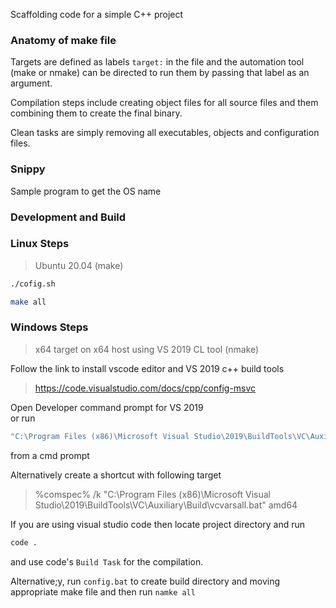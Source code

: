 Scaffolding code for a simple C++ project

### Anatomy of make file

Targets are defined as labels `target:` in the file and the automation tool (make or nmake) can be directed to run them by passing that label as an argument.

Compilation steps include creating object files for all source files and them combining them to create the final binary.

Clean tasks are simply removing all executables, objects and configuration files.

### Snippy

Sample program to get the OS name

### Development and Build

### Linux Steps
 
> Ubuntu 20.04 (make)

```sh
./cofig.sh

make all
```

### Windows Steps

> x64 target on x64 host using VS 2019 CL tool (nmake)

Follow the link to install vscode editor and VS 2019 c++ build tools
> https://code.visualstudio.com/docs/cpp/config-msvc

Open Developer command prompt for VS 2019 <br />
or run 

```sh
"C:\Program Files (x86)\Microsoft Visual Studio\2019\BuildTools\VC\Auxiliary\Build\vcvarsall.bat"
```
from a cmd prompt

Alternatively create a shortcut with following target

> %comspec% /k "C:\Program Files (x86)\Microsoft Visual Studio\2019\BuildTools\VC\Auxiliary\Build\vcvarsall.bat" amd64

If you are using visual studio code then locate project directory and run
```sh
code .
```
and use code's `Build Task` for the compilation.

Alternative;y, run `config.bat` to create build directory and moving appropriate make file and then run `namke all`